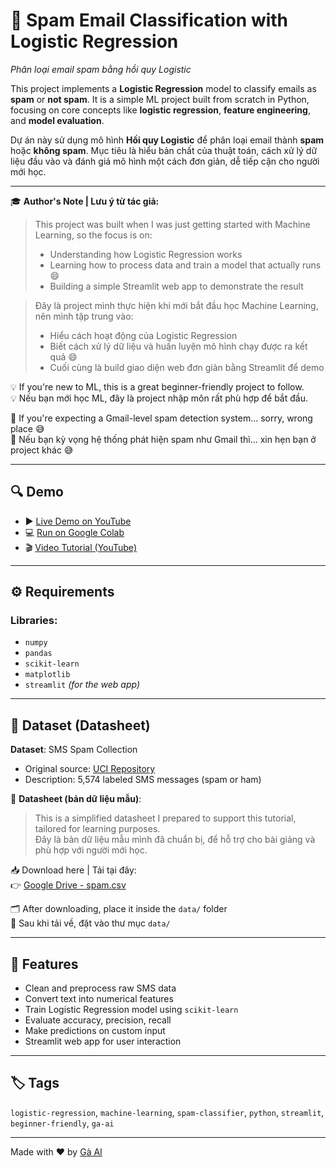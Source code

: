 # 📩 Spam Email Classification with Logistic Regression  
*Phân loại email spam bằng hồi quy Logistic*

This project implements a **Logistic Regression** model to classify emails as **spam** or **not spam**. It is a simple ML project built from scratch in Python, focusing on core concepts like **logistic regression**, **feature engineering**, and **model evaluation**.

Dự án này sử dụng mô hình **Hồi quy Logistic** để phân loại email thành **spam** hoặc **không spam**. Mục tiêu là hiểu bản chất của thuật toán, cách xử lý dữ liệu đầu vào và đánh giá mô hình một cách đơn giản, dễ tiếp cận cho người mới học.

---

🎓 **Author's Note | Lưu ý từ tác giả:**

> This project was built when I was just getting started with Machine Learning, so the focus is on:
> - Understanding how Logistic Regression works  
> - Learning how to process data and train a model that actually runs 😄  
> - Building a simple Streamlit web app to demonstrate the result  

> Đây là project mình thực hiện khi mới bắt đầu học Machine Learning, nên mình tập trung vào:
> - Hiểu cách hoạt động của Logistic Regression  
> - Biết cách xử lý dữ liệu và huấn luyện mô hình chạy được ra kết quả 😄  
> - Cuối cùng là build giao diện web đơn giản bằng Streamlit để demo

💡 If you're new to ML, this is a great beginner-friendly project to follow.  
💡 Nếu bạn mới học ML, đây là project nhập môn rất phù hợp để bắt đầu.

🚫 If you're expecting a Gmail-level spam detection system... sorry, wrong place 😅  
🚫 Nếu bạn kỳ vọng hệ thống phát hiện spam như Gmail thì… xin hẹn bạn ở project khác 😅

---

## 🔍 Demo

- ▶️ [Live Demo on YouTube](https://youtube.com/live/Pom_brpUgKA?feature=share)  
- 💻 [Run on Google Colab](https://colab.research.google.com/drive/12z4Df1MRih5qhGYvjpHAEadxVvY3MOdh?usp=sharing)  
- 🎬 [Video Tutorial (YouTube)](https://docs.google.com/spreadsheets/d/1WTtAzmejGyav2i4zHPyaIcB9sgYwx60j/edit?gid=1123843552#gid=1123843552)  

---

## ⚙️ Requirements

### Libraries:
- `numpy`
- `pandas`
- `scikit-learn`
- `matplotlib`
- `streamlit` *(for the web app)*

---

## 📄 Dataset (Datasheet)

**Dataset**: SMS Spam Collection  
- Original source: [UCI Repository](https://archive.ics.uci.edu/ml/datasets/sms+spam+collection)  
- Description: 5,574 labeled SMS messages (spam or ham)

📘 **Datasheet (bản dữ liệu mẫu)**:

> This is a simplified datasheet I prepared to support this tutorial, tailored for learning purposes.  
> Đây là bản dữ liệu mẫu mình đã chuẩn bị, để hỗ trợ cho bài giảng và phù hợp với người mới học.

📥 Download here | Tải tại đây:  
👉 [Google Drive - spam.csv](https://drive.google.com/file/d/1iKNyb9VC15Rh0IuHaH3tddZK-zOmTZUL/view?usp=sharing)

🗂️ After downloading, place it inside the `data/` folder  
📂 Sau khi tải về, đặt vào thư mục `data/`

---

## 🧪 Features
- Clean and preprocess raw SMS data  
- Convert text into numerical features  
- Train Logistic Regression model using `scikit-learn`  
- Evaluate accuracy, precision, recall  
- Make predictions on custom input  
- Streamlit web app for user interaction

---

## 🏷 Tags
`logistic-regression`, `machine-learning`, `spam-classifier`, `python`, `streamlit`, `beginner-friendly`, `ga-ai`

---

Made with ❤️ by [Gà AI](https://www.youtube.com/@GaAI-k2)
